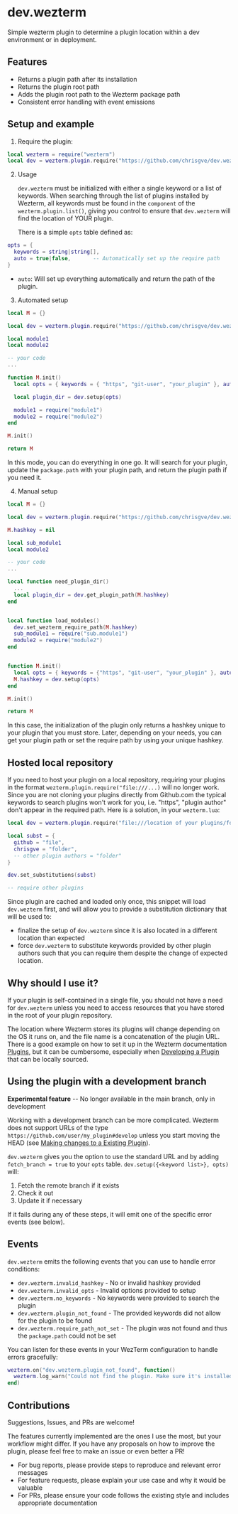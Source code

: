 # dev.wezterm

Simple wezterm plugin to determine a plugin location within a dev environment or in deployment.

## Features

- Returns a plugin path after its installation
- Returns the plugin root path
- Adds the plugin root path to the Wezterm package path
- Consistent error handling with event emissions

## Setup and example

1. Require the plugin:

```lua
local wezterm = require("wezterm")
local dev = wezterm.plugin.require("https://github.com/chrisgve/dev.wezterm")
```

2. Usage

   `dev.wezterm` must be initialized with either a single keyword or a list of keywords. When searching through the list of plugins installed by Wezterm, all keywords must be found in the `component` of the `wezterm.plugin.list()`, giving you control to ensure that `dev.wezterm` will find the location of YOUR plugin.

   There is a simple `opts` table defined as:

```lua
opts = {
  keywords = string|string[],
  auto = true|false,       -- Automatically set up the require path
}
```

- `auto`: Will set up everything automatically and return the path of the plugin.

3. Automated setup

```lua
local M = {}

local dev = wezterm.plugin.require("https://github.com/chrisgve/dev.wezterm")

local module1
local module2

-- your code
...

function M.init()
  local opts = { keywords = { "https", "git-user", "your_plugin" }, auto = true }

  local plugin_dir = dev.setup(opts)

  module1 = require("module1")
  module2 = require("module2")
end

M.init()

return M
```

In this mode, you can do everything in one go. It will search for your plugin, update the `package.path` with your plugin path, and return the plugin path if you need it.

4. Manual setup

```lua
local M = {}

local dev = wezterm.plugin.require("https://github.com/chrisgve/dev.wezterm")

M.hashkey = nil

local sub_module1
local module2

-- your code
...

local function need_plugin_dir()
  ...
  local plugin_dir = dev.get_plugin_path(M.hashkey)
end


local function load_modules()
  dev.set_wezterm_require_path(M.hashkey)
  sub_module1 = require("sub.module1")
  module2 = require("module2")
end


function M.init()
  local opts = { keywords = {"https", "git-user", "your_plugin" }, auto = false }
  M.hashkey = dev.setup(opts)
end

M.init()

return M
```

In this case, the initialization of the plugin only returns a hashkey unique to your plugin that you must store. Later, depending on your needs, you can get your plugin path or set the require path by using your unique hashkey.

## Hosted local repository

If you need to host your plugin on a local repository, requiring your plugins in the format `wezterm.plugin.require("file:///...)` will no longer work. Since you are not cloning your plugins directly from Github.com the typical keywords to search plugins won't work for you, i.e. "https", "plugin author" don't appear in the required path. Here is a solution, in your `wezterm.lua`:

```lua
local dev = wezterm.plugin.require("file:///location of your plugins/folder/dev.wezterm")

local subst = {
  github = "file",
  chrisgve = "folder",
  -- other plugin authors = "folder"
}

dev.set_substitutions(subst)

-- require other plugins
```

Since plugin are cached and loaded only once, this snippet will load `dev.wezterm` first, and will allow you to provide a substitution dictionary that will be used to:

- finalize the setup of `dev.wezterm` since it is also located in a different location than expected
- force `dev.wezterm` to substitute keywords provided by other plugin authors such that you can require them despite the change of expected location.

## Why should I use it?

If your plugin is self-contained in a single file, you should not have a need for `dev.wezterm` unless you need to access resources that you have stored in the root of your plugin repository.

The location where Wezterm stores its plugins will change depending on the OS it runs on, and the file name is a concatenation of the plugin URL. There is a good example on how to set it up in the Wezterm documentation [Plugins](https://wezterm.org/config/plugins.html), but it can be cumbersome, especially when [Developing a Plugin](https://wezterm.org/config/plugins.html#developing-a-plugin) that can be locally sourced.

## Using the plugin with a development branch

**Experimental feature** -- No longer available in the main branch, only in development

Working with a development branch can be more complicated. Wezterm does not support URLs of the type `https://github.com/user/my_plugin#develop` unless you start moving the HEAD (see [Making changes to a Existing Plugin](https://wezterm.org/config/plugins.html#making-changes-to-a-existing-plugin)).

`dev.wezterm` gives you the option to use the standard URL and by adding `fetch_branch = true` to your `opts` table. `dev.setup({<keyword list>}, opts)` will:

1. Fetch the remote branch if it exists
2. Check it out
3. Update it if necessary

If it fails during any of these steps, it will emit one of the specific error events (see below).

## Events

`dev.wezterm` emits the following events that you can use to handle error conditions:

- `dev.wezterm.invalid_hashkey` - No or invalid hashkey provided
- `dev.wezterm.invalid_opts` - Invalid options provided to setup
- `dev.wezterm.no_keywords` - No keywords were provided to search the plugin
- `dev.wezterm.plugin_not_found` - The provided keywords did not allow for the plugin to be found
- `dev.wezterm.require_path_not_set` - The plugin was not found and thus the `package.path` could not be set

You can listen for these events in your WezTerm configuration to handle errors gracefully:

```lua
wezterm.on("dev.wezterm.plugin_not_found", function()
  wezterm.log_warn("Could not find the plugin. Make sure it's installed correctly.")
end)
```

## Contributions

Suggestions, Issues, and PRs are welcome!

The features currently implemented are the ones I use the most, but your workflow might differ. If you have any proposals on how to improve the plugin, please feel free to make an issue or even better a PR!

- For bug reports, please provide steps to reproduce and relevant error messages
- For feature requests, please explain your use case and why it would be valuable
- For PRs, please ensure your code follows the existing style and includes appropriate documentation
